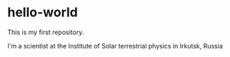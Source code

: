 # hello-world

This is my first repository. 

I'm a scientist at the Institute of Solar terrestrial physics in Irkutsk, Russia
